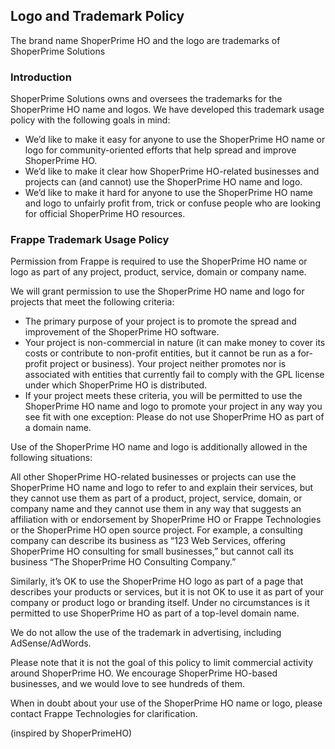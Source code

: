 ## Logo and Trademark Policy

The brand name ShoperPrime HO and the logo are trademarks of ShoperPrime Solutions

### Introduction

ShoperPrime Solutions owns and oversees the trademarks for the ShoperPrime HO name and logos. We have developed this trademark usage policy with the following goals in mind:

- We’d like to make it easy for anyone to use the ShoperPrime HO name or logo for community-oriented efforts that help spread and improve ShoperPrime HO.
- We’d like to make it clear how ShoperPrime HO-related businesses and projects can (and cannot) use the ShoperPrime HO name and logo.
- We’d like to make it hard for anyone to use the ShoperPrime HO name and logo to unfairly profit from, trick or confuse people who are looking for official ShoperPrime HO resources.

### Frappe Trademark Usage Policy

Permission from Frappe is required to use the ShoperPrime HO name or logo as part of any project, product, service, domain or company name.

We will grant permission to use the ShoperPrime HO name and logo for projects that meet the following criteria:

- The primary purpose of your project is to promote the spread and improvement of the ShoperPrime HO software.
- Your project is non-commercial in nature (it can make money to cover its costs or contribute to non-profit entities, but it cannot be run as a for-profit project or business).
Your project neither promotes nor is associated with entities that currently fail to comply with the GPL license under which ShoperPrime HO is distributed.
- If your project meets these criteria, you will be permitted to use the ShoperPrime HO name and logo to promote your project in any way you see fit with one exception: Please do not use ShoperPrime HO as part of a domain name.

Use of the ShoperPrime HO name and logo is additionally allowed in the following situations:

All other ShoperPrime HO-related businesses or projects can use the ShoperPrime HO name and logo to refer to and explain their services, but they cannot use them as part of a product, project, service, domain, or company name and they cannot use them in any way that suggests an affiliation with or endorsement by ShoperPrime HO or Frappe Technologies or the ShoperPrime HO open source project. For example, a consulting company can describe its business as “123 Web Services, offering ShoperPrime HO consulting for small businesses,” but cannot call its business “The ShoperPrime HO Consulting Company.”

Similarly, it’s OK to use the ShoperPrime HO logo as part of a page that describes your products or services, but it is not OK to use it as part of your company or product logo or branding itself. Under no circumstances is it permitted to use ShoperPrime HO as part of a top-level domain name.

We do not allow the use of the trademark in advertising, including AdSense/AdWords.

Please note that it is not the goal of this policy to limit commercial activity around ShoperPrime HO. We encourage ShoperPrime HO-based businesses, and we would love to see hundreds of them.

When in doubt about your use of the ShoperPrime HO name or logo, please contact Frappe Technologies for clarification.

(inspired by ShoperPrimeHO)
